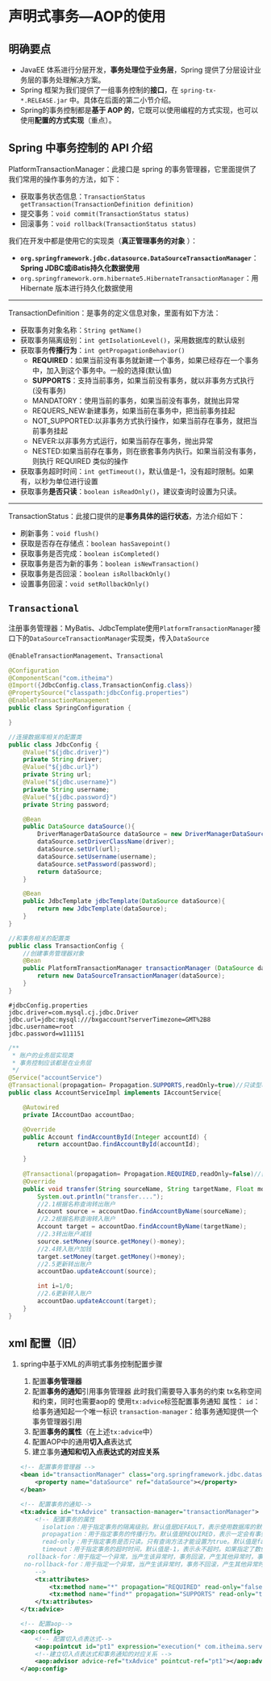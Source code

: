 # 声明式事务—AOP的使用

## 明确要点

- JavaEE 体系进行分层开发，**事务处理位于业务层**，Spring 提供了分层设计业务层的事务处理解决方案。 
- Spring 框架为我们提供了一组事务控制的**接口**，在 `spring-tx-*.RELEASE.jar` 中。具体在后面的第二小节介绍。
- Spring的事务控制都是**基于 AOP 的**，它既可以使用编程的方式实现，也可以使用**配置的方式实现**（重点）。



## Spring 中事务控制的 API 介绍 

PlatformTransactionManager：此接口是 spring 的事务管理器，它里面提供了我们常用的操作事务的方法，如下：

- 获取事务状态信息：`TransactionStatus getTransaction(TransactionDefinition definition)`
- 提交事务：`void commit(TransactionStatus status)`
- 回滚事务：`void rollback(TransactionStatus status)`

我们在开发中都是使用它的实现类（**真正管理事务的对象** ）：

- **`org.springframework.jdbc.datasource.DataSourceTransactionManager`**：**Spring JDBC或iBatis持久化数据使用**
- `org.springframework.orm.hibernate5.HibernateTransactionManager`：用 Hibernate 版本进行持久化数据使用

------

TransactionDefinition：是事务的定义信息对象，里面有如下方法：

- 获取事务对象名称：`String getName()`
- 获取事务隔离级别：`int getIsolationLevel()`，采用数据库的默认级别
- 获取事务**传播行为**：`int getPropagationBehavior()`
    - **REQUIRED**：如果当前没有事务就新建一个事务，如果已经存在一个事务中，加入到这个事务中。一般的选择(默认值)
    - **SUPPORTS**：支持当前事务，如果当前没有事务，就以非事务方式执行(没有事务) 
    - MANDATORY：使用当前的事务，如果当前没有事务，就抛出异常
    - REQUERS_NEW:新建事务，如果当前在事务中，把当前事务挂起
    - NOT_SUPPORTED:以非事务方式执行操作，如果当前存在事务，就把当前事务挂起
    - NEVER:以非事务方式运行，如果当前存在事务，抛出异常
    - NESTED:如果当前存在事务，则在嵌套事务内执行。如果当前没有事务，则执行 REQUIRED 类似的操作
- 获取事务超时时间：`int getTimeout()`，默认值是-1，没有超时限制。如果有，以秒为单位进行设置
- 获取事务**是否只读**：`boolean isReadOnly()`，建议查询时设置为只读。 

------

TransactionStatus：此接口提供的是**事务具体的运行状态**，方法介绍如下：

- 刷新事务：`void flush()`
- 获取是否存在存储点：`boolean hasSavepoint()`
- 获取事务是否完成：`boolean isCompleted()`
- 获取事务是否为新的事务：`boolean isNewTransaction()`
- 获取事务是否回滚：`boolean isRollbackOnly()`
- 设置事务回滚：`void setRollbackOnly()`



## `Transactional`

注册事务管理器：MyBatis、JdbcTemplate使用`PlatformTransactionManager`接口下的`DataSourceTransactionManager`实现类，传入`DataSource`

`@EnableTransactionManagement`、`Transactional`

```java
@Configuration
@ComponentScan("com.itheima")
@Import({JdbcConfig.class,TransactionConfig.class})
@PropertySource("classpath:jdbcConfig.properties")
@EnableTransactionManagement
public class SpringConfiguration {

}
```

```java
//连接数据库相关的配置类
public class JdbcConfig {
    @Value("${jdbc.driver}")
    private String driver;
    @Value("${jdbc.url}")
    private String url;
    @Value("${jdbc.username}")
    private String username;
    @Value("${jdbc.password}")
    private String password;

    @Bean
    public DataSource dataSource(){
        DriverManagerDataSource dataSource = new DriverManagerDataSource();//使用spring提供的DataSource
        dataSource.setDriverClassName(driver);
        dataSource.setUrl(url);
        dataSource.setUsername(username);
        dataSource.setPassword(password);
        return dataSource;
    }

    @Bean
    public JdbcTemplate jdbcTemplate(DataSource dataSource){
        return new JdbcTemplate(dataSource);
    }
}
```

```java
//和事务相关的配置类
public class TransactionConfig {
    //创建事务管理器对象
    @Bean 
    public PlatformTransactionManager transactionManager (DataSource dataSource){
        return new DataSourceTransactionManager(dataSource);
    }
}
```

```properties
#jdbcConfig.properties
jdbc.driver=com.mysql.cj.jdbc.Driver
jdbc.url=jdbc:mysql:///bxgaccount?serverTimezone=GMT%2B8
jdbc.username=root
jdbc.password=w111151
```

```java
/**
 * 账户的业务层实现类
 * 事务控制应该都是在业务层
 */
@Service("accountService")
@Transactional(propagation= Propagation.SUPPORTS,readOnly=true)//只读型事务的配置
public class AccountServiceImpl implements IAccountService{

    @Autowired
    private IAccountDao accountDao;

    @Override
    public Account findAccountById(Integer accountId) {
        return accountDao.findAccountById(accountId);

    }
    
    @Transactional(propagation= Propagation.REQUIRED,readOnly=false)//需要的是读写型事务配置，默认为那俩参数
    @Override
    public void transfer(String sourceName, String targetName, Float money) {
        System.out.println("transfer....");
        //2.1根据名称查询转出账户
        Account source = accountDao.findAccountByName(sourceName);
        //2.2根据名称查询转入账户
        Account target = accountDao.findAccountByName(targetName);
        //2.3转出账户减钱
        source.setMoney(source.getMoney()-money);
        //2.4转入账户加钱
        target.setMoney(target.getMoney()+money);
        //2.5更新转出账户
        accountDao.updateAccount(source);

        int i=1/0;
        //2.6更新转入账户
        accountDao.updateAccount(target);
    }
}
```





## xml 配置（旧）

1. spring中基于XML的声明式事务控制配置步骤

    1. 配置**事务管理器**
    2. 配置**事务的通知**引用事务管理器 
        此时我们需要导入事务的约束 tx名称空间和约束，同时也需要aop的
        使用`tx:advice`标签配置事务通知
        属性：
        ​        `id`：给事务通知起一个唯一标识
        ​        `transaction-manager`：给事务通知提供一个事务管理器引用
    3. 配置**事务的属性**（在上述`tx:advice`中）
    4. 配置AOP中的通用**切入点**表达式
    5. 建立事务**通知和切入点表达式的对应关系**

    ```xml
    <!-- 配置事务管理器 -->
    <bean id="transactionManager" class="org.springframework.jdbc.datasource.DataSourceTransactionManager">
        <property name="dataSource" ref="dataSource"></property>
    </bean>
    
    <!-- 配置事务的通知-->
    <tx:advice id="txAdvice" transaction-manager="transactionManager">
        <!-- 配置事务的属性
          isolation：用于指定事务的隔离级别。默认值是DEFAULT，表示使用数据库的默认隔离级别。
          propagation：用于指定事务的传播行为。默认值是REQUIRED，表示一定会有事务，增删改的选择。查询方法可以选择SUPPORTS。
          read-only：用于指定事务是否只读。只有查询方法才能设置为true。默认值是false，表示读写。
          timeout：用于指定事务的超时时间，默认值是-1，表示永不超时。如果指定了数值，以秒为单位。
      rollback-for：用于指定一个异常，当产生该异常时，事务回滚，产生其他异常时，事务不回滚。没有默认值。表示任何异常都回滚。
     no-rollback-for：用于指定一个异常，当产生该异常时，事务不回滚，产生其他异常时事务回滚。没有默认值。表示任何异常都回滚。
        -->
        <tx:attributes>
            <tx:method name="*" propagation="REQUIRED" read-only="false"/>
            <tx:method name="find*" propagation="SUPPORTS" read-only="true"></tx:method>
        </tx:attributes>
    </tx:advice>
    
    <!-- 配置aop-->
    <aop:config>
        <!-- 配置切入点表达式-->
        <aop:pointcut id="pt1" expression="execution(* com.itheima.service.impl.*.*(..))"></aop:pointcut>
        <!--建立切入点表达式和事务通知的对应关系 -->
        <aop:advisor advice-ref="txAdvice" pointcut-ref="pt1"></aop:advisor>
    </aop:config>
    ```





